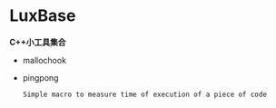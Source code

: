 # LuxBase

**C++小工具集合**

- mallochook

- pingpong

   `Simple macro to measure time of execution of a piece of code`
